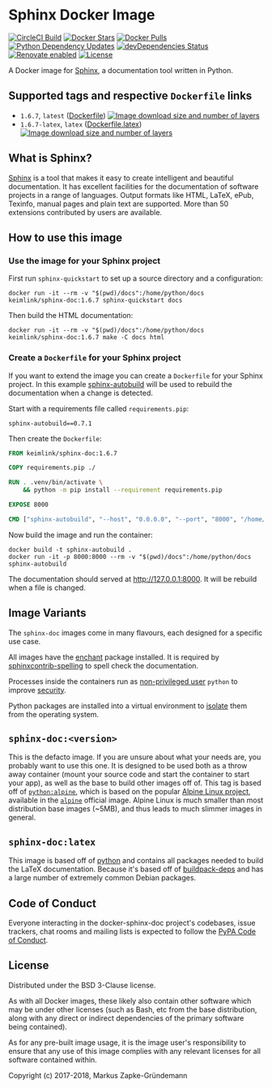 # Sphinx Docker Image

[![CircleCI Build](https://circleci.com/gh/keimlink/docker-sphinx-doc.svg?style=shield)](https://circleci.com/gh/keimlink/workflows/docker-sphinx-doc "CircleCI Build")
[![Docker Stars](https://img.shields.io/docker/stars/keimlink/sphinx-doc.svg)](https://hub.docker.com/r/keimlink/sphinx-doc/ "Docker Stars")
[![Docker Pulls](https://img.shields.io/docker/pulls/keimlink/sphinx-doc.svg)](https://hub.docker.com/r/keimlink/sphinx-doc/ "Docker Pulls")
[![Python Dependency Updates](https://pyup.io/repos/github/keimlink/docker-sphinx-doc/shield.svg)](https://pyup.io/repos/github/keimlink/docker-sphinx-doc/ "Python Dependency Updates")
[![devDependencies Status](https://david-dm.org/keimlink/docker-sphinx-doc/dev-status.svg)](https://david-dm.org/keimlink/docker-sphinx-doc?type=dev "devDependencies Status")
[![Renovate enabled](https://img.shields.io/badge/renovate-enabled-brightgreen.svg)](https://renovateapp.com/ "Renovate enabled")
[![License](https://img.shields.io/github/license/keimlink/docker-sphinx-doc.svg)](https://github.com/keimlink/docker-sphinx-doc/blob/develop/LICENSE "License")

A Docker image for [Sphinx](http://www.sphinx-doc.org/), a documentation tool written in Python.

## Supported tags and respective `Dockerfile` links

* `1.6.7`, `latest` ([Dockerfile](https://github.com/keimlink/docker-sphinx-doc/blob/master/Dockerfile)) [![Image download size and number of layers](https://images.microbadger.com/badges/image/keimlink/sphinx-doc.svg)](https://microbadger.com/images/keimlink/sphinx-doc "Image download size and number of layers")
* `1.6.7-latex`, `latex` ([Dockerfile.latex](https://github.com/keimlink/docker-sphinx-doc/blob/master/Dockerfile.latex)) [![Image download size and number of layers](https://images.microbadger.com/badges/image/keimlink/sphinx-doc:latex.svg)](https://microbadger.com/images/keimlink/sphinx-doc:latex "Image download size and number of layers")

## What is Sphinx?

[Sphinx](http://www.sphinx-doc.org/) is a tool that makes it easy to create intelligent and beautiful documentation. It has excellent facilities for the documentation of software projects in a range of languages. Output formats like HTML, LaTeX, ePub, Texinfo, manual pages and plain text are supported. More than 50 extensions contributed by users are available.

## How to use this image

### Use the image for your Sphinx project

First run `sphinx-quickstart` to set up a source directory and a configuration:

```console
docker run -it --rm -v "$(pwd)/docs":/home/python/docs keimlink/sphinx-doc:1.6.7 sphinx-quickstart docs
```

Then build the HTML documentation:

```console
docker run -it --rm -v "$(pwd)/docs":/home/python/docs keimlink/sphinx-doc:1.6.7 make -C docs html
```

### Create a `Dockerfile` for your Sphinx project

If you want to extend the image you can create a `Dockerfile` for your Sphinx project. In this example [sphinx-autobuild](https://github.com/GaretJax/sphinx-autobuild) will be used to rebuild the documentation when a change is detected.

Start with a requirements file called `requirements.pip`:

```console
sphinx-autobuild==0.7.1
```

Then create the `Dockerfile`:

```dockerfile
FROM keimlink/sphinx-doc:1.6.7

COPY requirements.pip ./

RUN . .venv/bin/activate \
    && python -m pip install --requirement requirements.pip

EXPOSE 8000

CMD ["sphinx-autobuild", "--host", "0.0.0.0", "--port", "8000", "/home/python/docs", "/home/python/docs/_build/html"]
```

Now build the image and run the container:

```console
docker build -t sphinx-autobuild .
docker run -it -p 8000:8000 --rm -v "$(pwd)/docs":/home/python/docs sphinx-autobuild
```

The documentation should served at <http://127.0.0.1:8000>. It will be rebuild when a file is changed.

## Image Variants

The `sphinx-doc` images come in many flavours, each designed for a specific use case.

All images have the [enchant](https://github.com/AbiWord/enchant) package installed. It is required by [sphinxcontrib-spelling](https://github.com/sphinx-contrib/spelling) to spell check the documentation.

Processes inside the containers run as [non-privileged user](http://blog.dscpl.com.au/2016/12/what-user-should-you-use-to-run-docker.html) `python` to improve [security](https://docs.docker.com/engine/security/security/#conclusions).

Python packages are installed into a virtual environment to [isolate](https://hynek.me/articles/virtualenv-lives/) them from the operating system.

## `sphinx-doc:<version>`

This is the defacto image. If you are unsure about what your needs are, you probably want to use this one. It is designed to be used both as a throw away container (mount your source code and start the container to start your app), as well as the base to build other images off of. This tag is based off of [`python:alpine`](https://hub.docker.com/_/python/), which is based on the popular [Alpine Linux project](http://alpinelinux.org/), available in the [`alpine`](https://hub.docker.com/_/alpine) official image. Alpine Linux is much smaller than most distribution base images (~5MB), and thus leads to much slimmer images in general.

## `sphinx-doc:latex`

This image is based off of [python](https://hub.docker.com/_/python/) and contains all packages needed to build the LaTeX documentation. Because it's based off of [buildpack-deps](https://registry.hub.docker.com/_/buildpack-deps/) and has a large number of extremely common Debian packages.

## Code of Conduct

Everyone interacting in the docker-sphinx-doc project's codebases, issue trackers, chat rooms and mailing lists is expected to follow the [PyPA Code of Conduct](https://www.pypa.io/en/latest/code-of-conduct/).

## License

Distributed under the BSD 3-Clause license.

As with all Docker images, these likely also contain other software which may be under other licenses (such as Bash, etc from the base distribution, along with any direct or indirect dependencies of the primary software being contained).

As for any pre-built image usage, it is the image user's responsibility to ensure that any use of this image complies with any relevant licenses for all software contained within.

Copyright (c) 2017-2018, Markus Zapke-Gründemann
